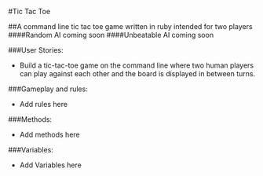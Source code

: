 #Tic Tac Toe

##A command line tic tac toe game written in ruby intended for two players
####Random AI coming soon
####Unbeatable AI coming soon

###User Stories:

* Build a tic-tac-toe game on the command line where two human players can play against each other and the board is displayed in between turns.

###Gameplay and rules:

* Add rules here 

###Methods:

* Add methods here

###Variables:

* Add Variables here
